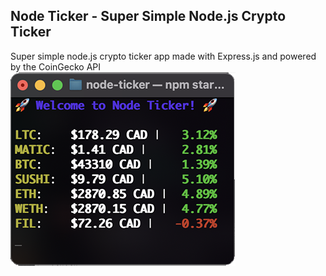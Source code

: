 ## Node Ticker - Super Simple Node.js Crypto Ticker

<p align="left">
Super simple node.js crypto ticker app made with Express.js and powered by the CoinGecko API
<img src="https://github.com/Pandaphobic/node-crypto-ticker/blob/main/screenshots/Screenshot_1.png" 
  alt="Example View" align="right
  width="360" height="310">
</p>
